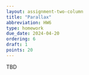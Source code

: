 ```yaml
---
layout: assignment-two-column
title: "Parallax"
abbreviation: HW6
type: homework
due_date: 2024-04-20
ordering: 6
draft: 1
points: 20
---
```


<style>
    .medium {
        margin: 0 auto;
        display: block;
    }
</style>

TBD
